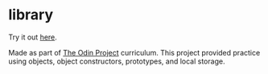 # library

Try it out [here](https://nbirne.github.io/library/).

Made as part of [The Odin Project](https://www.theodinproject.com/courses/javascript/lessons/library) curriculum. This project provided practice using objects, object constructors, prototypes, and local storage.
